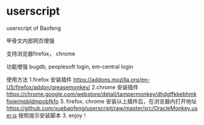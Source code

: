 userscript
==========

userscript of Baofeng

甲骨文内部网页增强



支持浏览器firefox， chrome

功能增强
bugdb, peoplesoft login, em-central login


使用方法
1.firefox
安装插件
https://addons.mozilla.org/en-US/firefox/addon/greasemonkey/
2.chrome
安装插件
https://chrome.google.com/webstore/detail/tampermonkey/dhdgffkkebhmkfjojejmpbldmpobfkfo
3.
firefox, chrome 安装以上插件后，在浏览器内打开地址
https://github.com/xuebaofeng/userscript/raw/master/src/OracleMonkey.user.js
按照提示安装脚本
3.
enjoy！

